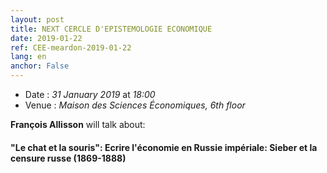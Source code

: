 ```yaml
---
layout: post
title: NEXT CERCLE D'EPISTEMOLOGIE ECONOMIQUE
date: 2019-01-22
ref: CEE-meardon-2019-01-22
lang: en
anchor: False
---
```


- Date : _31 January 2019_ at _18:00_
- Venue : _Maison des Sciences Économiques, 6th floor_

**François Allisson** will talk about:

#### **"Le chat et la souris": Ecrire l'économie en Russie impériale: Sieber et la censure russe (1869-1888)**
